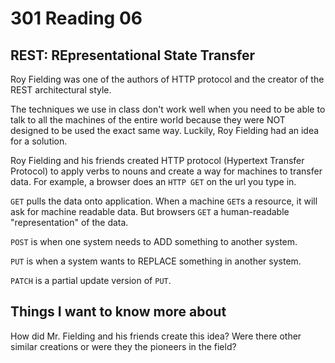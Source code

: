 # 301 Reading 06

## REST: REpresentational State Transfer

Roy Fielding was one of the authors of HTTP protocol and the creator of the REST architectural style.

The techniques we use in class don't work well when you need to be able to talk to all the machines of the entire world because they were NOT designed to be used the exact same way. Luckily, Roy Fielding had an idea for a solution.

Roy Fielding and his friends created HTTP protocol (Hypertext Transfer Protocol) to apply verbs to nouns and create a way for machines to transfer data. For example, a browser does an `HTTP GET` on the url you type in.

`GET` pulls the data onto application. When a machine `GET`s a resource, it will ask for machine readable data. But browsers `GET` a human-readable "representation" of the data.

`POST` is when one system needs to ADD something to another system.

`PUT` is when a system wants to REPLACE something in another system.

`PATCH` is a partial update version of `PUT`.

## Things I want to know more about

How did Mr. Fielding and his friends create this idea? Were there other similar creations or were they the pioneers in the field?
